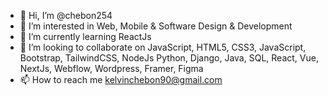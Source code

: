 - 👋 Hi, I’m @chebon254
- 👀 I’m interested in Web, Mobile & Software Design & Development
- 🌱 I’m currently learning ReactJs
- 💞️ I’m looking to collaborate on JavaScript, HTML5, CSS3, JavaScript, Bootstrap, TailwindCSS, NodeJs Python, Django, Java, SQL, React, Vue, NextJs, Webflow, Wordpress, Framer, Figma
- 📫 How to reach me kelvinchebon90@gmail.com

